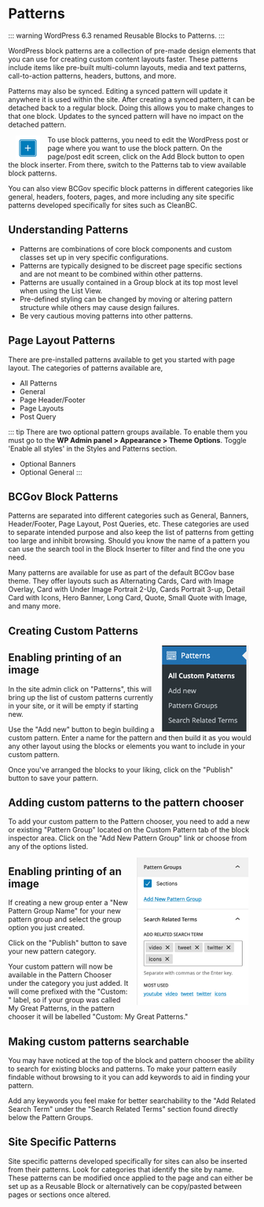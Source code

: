 # Patterns

::: warning
WordPress 6.3 renamed Reusable Blocks to Patterns.
:::

WordPress block patterns are a collection of pre-made design elements that you can use for creating custom content layouts faster. These patterns include items like pre-built multi-column layouts, media and text patterns, call-to-action patterns, headers, buttons, and more.

Patterns may also be synced. Editing a synced pattern will update it anywhere it is used within the site. After creating a synced pattern, it can be detached back to a regular block. Doing this allows you to make changes to that one block. Updates to the synced pattern will have no impact on the detached pattern.

<img src="../../.vuepress/public/add-block-icon.png" align="left" height="50" hspace="15">

To use block patterns, you need to edit the WordPress post or page where you want to use the block pattern. On the page/post edit screen, click on the Add Block button to open the block inserter. From there, switch to the Patterns tab to view available block patterns.

You can also view BCGov specific block patterns in different categories like general, headers, footers, pages, and more including any site specific patterns developed specifically for sites such as CleanBC.

## Understanding Patterns

- Patterns are combinations of core block components and custom classes set up in very specific configurations.
- Patterns are typically designed to be discreet page specific sections and are not meant to be combined within other patterns.
- Patterns are usually contained in a Group block at its top most level when using the List View.
- Pre-defined styling can be changed by moving or altering pattern structure while others may cause design failures.
- Be very cautious moving patterns into other patterns.

## Page Layout Patterns
There are pre-installed patterns available to get you started with page layout. The categories of patterns available are,

- All Patterns
- General
- Page Header/Footer
- Page Layouts
- Post Query

::: tip
There are two optional pattern groups available. To enable them you must go to the **WP Admin panel > Appearance > Theme Options**. Toggle 'Enable all styles' in the Styles and Patterns section.
- Optional Banners
- Optional General
::: 


## BCGov Block Patterns

Patterns are separated into different categories such as General, Banners, Header/Footer, Page Layout, Post Queries, etc. These categories are used to separate intended purpose and also keep the list of patterns from getting too large and inhibit browsing. Should you know the name of a pattern you can use the search tool in the Block Inserter to filter and find the one you need.

Many patterns are available for use as part of the default BCGov base theme. They offer layouts such as Alternating Cards, Card with Image Overlay, Card with Under Image Portrait 2-Up, Cards Portrait 3-up, Detail Card with Icons, Hero Banner, Long Card, Quote, Small Quote with Image, and many more.

## Creating Custom Patterns

<img src="../../.vuepress/public/patterns-admin-menu.png" align="right" height="175" hspace="15">

## Enabling printing of an image
In the site admin click on "Patterns", this will bring up the list of custom patterns currently in your site, or it will be empty if starting new.

Use the "Add new" button to begin building a custom pattern. Enter a name for the pattern and then build it as you would any other layout using the blocks or elements you want to include in your custom pattern.

Once you've arranged the blocks to your liking, click on the "Publish" button to save your pattern.

## Adding custom patterns to the pattern chooser


To add your custom pattern to the Pattern chooser, you need to add a new or existing "Pattern Group" located on the Custom Pattern tab of the block inspector area. Click on the "Add New Pattern Group" link or choose from any of the options listed.

<img src="../../.vuepress/public/pattern-settings.png" align="right" height="300" hspace="15">

## Enabling printing of an image
If creating a new group enter a "New Pattern Group Name" for your new pattern group and select the group option you just created.

Click on the "Publish" button to save your new pattern category.

Your custom pattern will now be available in the Pattern Chooser under the category you just added. It will come prefixed with the "Custom: " label, so if your group was called My Great Patterns, in the pattern chooser it will be labelled "Custom: My Great Patterns."

## Making custom patterns searchable

You may have noticed at the top of the block and pattern chooser the ability to search for existing blocks and patterns. To make your pattern easily findable without browsing to it you can add keywords to aid in finding your pattern.

Add any keywords you feel make for better searchability to the "Add Related Search Term" under the "Search Related Terms" section found directly below the Pattern Groups.

## Site Specific Patterns

Site specific patterns developed specifically for sites can also be inserted from their patterns. Look for categories that identify the site by name. These patterns can be modified once applied to the page and can either be set up as a Reusable Block or alternatively can be copy/pasted between pages or sections once altered.